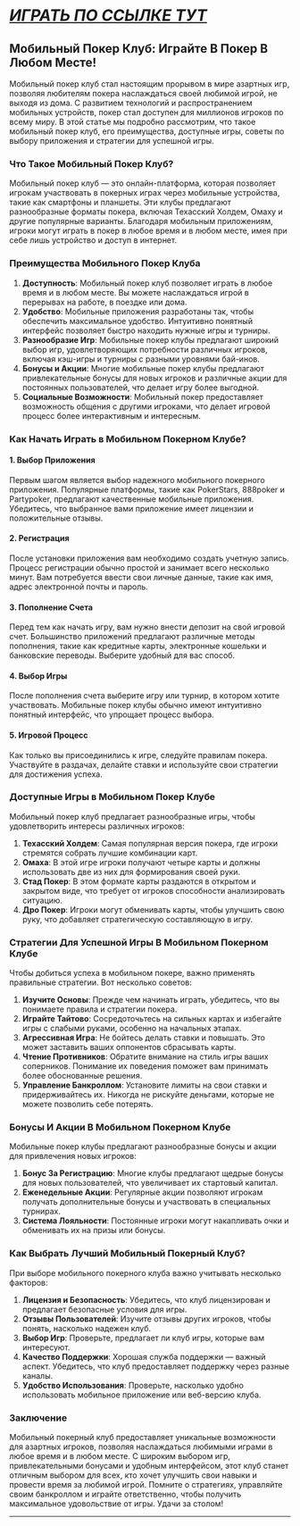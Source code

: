 # [***<u>ИГРАТЬ ПО ССЫЛКЕ ТУТ</u>***](https://playmopo.com/PKRROM)

## Мобильный Покер Клуб: Играйте В Покер В Любом Месте!

Мобильный покер клуб стал настоящим прорывом в мире азартных игр, позволяя любителям покера наслаждаться своей любимой игрой, не выходя из дома. С развитием технологий и распространением мобильных устройств, покер стал доступен для миллионов игроков по всему миру. В этой статье мы подробно рассмотрим, что такое мобильный покер клуб, его преимущества, доступные игры, советы по выбору приложения и стратегии для успешной игры.

### Что Такое Мобильный Покер Клуб?

Мобильный покер клуб — это онлайн-платформа, которая позволяет игрокам участвовать в покерных играх через мобильные устройства, такие как смартфоны и планшеты. Эти клубы предлагают разнообразные форматы покера, включая Техасский Холдем, Омаху и другие популярные варианты. Благодаря мобильным приложениям, игроки могут играть в покер в любое время и в любом месте, имея при себе лишь устройство и доступ в интернет.

### Преимущества Мобильного Покер Клуба

1. **Доступность**: Мобильный покер клуб позволяет играть в любое время и в любом месте. Вы можете наслаждаться игрой в перерывах на работе, в поездке или дома.
2. **Удобство**: Мобильные приложения разработаны так, чтобы обеспечить максимальное удобство. Интуитивно понятный интерфейс позволяет быстро находить нужные игры и турниры.
3. **Разнообразие Игр**: Мобильные покер клубы предлагают широкий выбор игр, удовлетворяющих потребности различных игроков, включая кэш-игры и турниры с разными уровнями бай-инов.
4. **Бонусы и Акции**: Многие мобильные покер клубы предлагают привлекательные бонусы для новых игроков и различные акции для постоянных пользователей, что делает игру более выгодной.
5. **Социальные Возможности**: Мобильный покер предоставляет возможность общения с другими игроками, что делает игровой процесс более интерактивным и интересным.

### Как Начать Играть в Мобильном Покерном Клубе?

#### 1. Выбор Приложения

Первым шагом является выбор надежного мобильного покерного приложения. Популярные платформы, такие как PokerStars, 888poker и Partypoker, предлагают качественные мобильные приложения. Убедитесь, что выбранное вами приложение имеет лицензии и положительные отзывы.

#### 2. Регистрация

После установки приложения вам необходимо создать учетную запись. Процесс регистрации обычно простой и занимает всего несколько минут. Вам потребуется ввести свои личные данные, такие как имя, адрес электронной почты и пароль.

#### 3. Пополнение Счета

Перед тем как начать игру, вам нужно внести депозит на свой игровой счет. Большинство приложений предлагают различные методы пополнения, такие как кредитные карты, электронные кошельки и банковские переводы. Выберите удобный для вас способ.

#### 4. Выбор Игры

После пополнения счета выберите игру или турнир, в котором хотите участвовать. Мобильные покер клубы обычно имеют интуитивно понятный интерфейс, что упрощает процесс выбора.

#### 5. Игровой Процесс

Как только вы присоединились к игре, следуйте правилам покера. Участвуйте в раздачах, делайте ставки и используйте свои стратегии для достижения успеха.

### Доступные Игры в Мобильном Покер Клубе

Мобильный покер клуб предлагает разнообразные игры, чтобы удовлетворить интересы различных игроков:

1. **Техасский Холдем**: Самая популярная версия покера, где игроки стремятся собрать лучшие комбинации карт.
2. **Омаха**: В этой игре игроки получают четыре карты и должны использовать две из них для формирования своей руки.
3. **Стад Покер**: В этом формате карты раздаются в открытом и закрытом виде, что требует от игроков способности анализировать ситуацию.
4. **Дро Покер**: Игроки могут обменивать карты, чтобы улучшить свою руку, что добавляет стратегическую составляющую в игру.

### Стратегии Для Успешной Игры В Мобильном Покерном Клубе

Чтобы добиться успеха в мобильном покере, важно применять правильные стратегии. Вот несколько советов:

1. **Изучите Основы**: Прежде чем начинать играть, убедитесь, что вы понимаете правила и стратегии покера.
2. **Играйте Тайтово**: Сосредоточьтесь на сильных картах и избегайте игры с слабыми руками, особенно на начальных этапах.
3. **Агрессивная Игра**: Не бойтесь делать ставки и повышать. Это может заставить ваших оппонентов сбрасывать карты.
4. **Чтение Противников**: Обратите внимание на стиль игры ваших соперников. Понимание их поведения поможет вам принимать более обоснованные решения.
5. **Управление Банкроллом**: Установите лимиты на свои ставки и придерживайтесь их. Никогда не рискуйте деньгами, которые не можете позволить себе потерять.

### Бонусы И Акции В Мобильном Покерном Клубе

Мобильные покер клубы предлагают разнообразные бонусы и акции для привлечения новых игроков:

1. **Бонус За Регистрацию**: Многие клубы предлагают щедрые бонусы для новых пользователей, что увеличивает их стартовый капитал.
2. **Еженедельные Акции**: Регулярные акции позволяют игрокам получать дополнительные бонусы и участвовать в специальных турнирах.
3. **Система Лояльности**: Постоянные игроки могут накапливать очки и обменивать их на призы или бонусы.

### Как Выбрать Лучший Мобильный Покерный Клуб?

При выборе мобильного покерного клуба важно учитывать несколько факторов:

1. **Лицензия и Безопасность**: Убедитесь, что клуб лицензирован и предлагает безопасные условия для игры.
2. **Отзывы Пользователей**: Изучите отзывы других игроков, чтобы понять, насколько надежен клуб.
3. **Выбор Игр**: Проверьте, предлагает ли клуб игры, которые вам интересуют.
4. **Качество Поддержки**: Хорошая служба поддержки — важный аспект. Убедитесь, что клуб предоставляет поддержку через разные каналы.
5. **Удобство Использования**: Проверьте, насколько удобно использовать мобильное приложение или веб-версию клуба.

### Заключение

Мобильный покерный клуб предоставляет уникальные возможности для азартных игроков, позволяя наслаждаться любимыми играми в любое время и в любом месте. С широким выбором игр, привлекательными бонусами и удобным интерфейсом, этот клуб станет отличным выбором для всех, кто хочет улучшить свои навыки и провести время за любимой игрой. Помните о стратегиях, управляйте своим банкроллом и играйте ответственно, чтобы получить максимальное удовольствие от игры. Удачи за столом!

***
